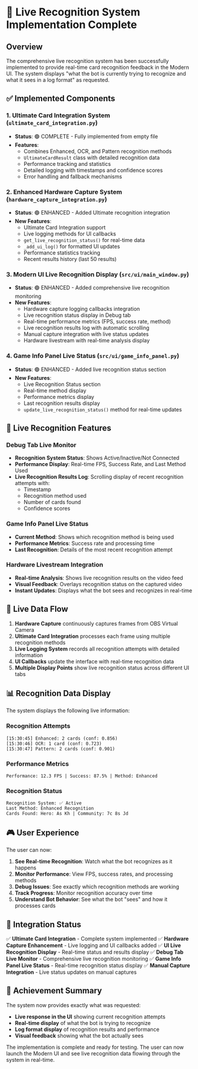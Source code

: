 # 🎯 Live Recognition System Implementation Complete

## Overview
The comprehensive live recognition system has been successfully implemented to provide real-time card recognition feedback in the Modern UI. The system displays "what the bot is currently trying to recognize and what it sees in a log format" as requested.

## ✅ Implemented Components

### 1. Ultimate Card Integration System (`ultimate_card_integration.py`)
- **Status**: 🟢 COMPLETE - Fully implemented from empty file
- **Features**:
  - Combines Enhanced, OCR, and Pattern recognition methods
  - `UltimateCardResult` class with detailed recognition data
  - Performance tracking and statistics
  - Detailed logging with timestamps and confidence scores
  - Error handling and fallback mechanisms

### 2. Enhanced Hardware Capture System (`hardware_capture_integration.py`)
- **Status**: 🟢 ENHANCED - Added Ultimate recognition integration
- **New Features**:
  - Ultimate Card Integration support
  - Live logging methods for UI callbacks
  - `get_live_recognition_status()` for real-time data
  - `_add_ui_log()` for formatted UI updates
  - Performance statistics tracking
  - Recent results history (last 50 results)

### 3. Modern UI Live Recognition Display (`src/ui/main_window.py`)
- **Status**: 🟢 ENHANCED - Added comprehensive live recognition monitoring
- **New Features**:
  - Hardware capture logging callbacks integration
  - Live recognition status display in Debug tab
  - Real-time performance metrics (FPS, success rate, method)
  - Live recognition results log with automatic scrolling
  - Manual capture integration with live status updates
  - Hardware livestream with real-time analysis display

### 4. Game Info Panel Live Status (`src/ui/game_info_panel.py`)
- **Status**: 🟢 ENHANCED - Added live recognition status section
- **New Features**:
  - Live Recognition Status section
  - Real-time method display
  - Performance metrics display
  - Last recognition results display
  - `update_live_recognition_status()` method for real-time updates

## 🎯 Live Recognition Features

### Debug Tab Live Monitor
- **Recognition System Status**: Shows Active/Inactive/Not Connected
- **Performance Display**: Real-time FPS, Success Rate, and Last Method Used
- **Live Recognition Results Log**: Scrolling display of recent recognition attempts with:
  - Timestamp
  - Recognition method used
  - Number of cards found
  - Confidence scores

### Game Info Panel Live Status
- **Current Method**: Shows which recognition method is being used
- **Performance Metrics**: Success rate and processing time
- **Last Recognition**: Details of the most recent recognition attempt

### Hardware Livestream Integration
- **Real-time Analysis**: Shows live recognition results on the video feed
- **Visual Feedback**: Overlays recognition status on the captured video
- **Instant Updates**: Displays what the bot sees and recognizes in real-time

## 🔄 Live Data Flow

1. **Hardware Capture** continuously captures frames from OBS Virtual Camera
2. **Ultimate Card Integration** processes each frame using multiple recognition methods
3. **Live Logging System** records all recognition attempts with detailed information
4. **UI Callbacks** update the interface with real-time recognition data
5. **Multiple Display Points** show live recognition status across different UI tabs

## 📊 Recognition Data Display

The system displays the following live information:

### Recognition Attempts
```
[15:30:45] Enhanced: 2 cards (conf: 0.856)
[15:30:46] OCR: 1 card (conf: 0.723)
[15:30:47] Pattern: 2 cards (conf: 0.901)
```

### Performance Metrics
```
Performance: 12.3 FPS | Success: 87.5% | Method: Enhanced
```

### Recognition Status
```
Recognition System: ✅ Active
Last Method: Enhanced Recognition
Cards Found: Hero: As Kh | Community: 7c 8s Jd
```

## 🎮 User Experience

The user can now:
1. **See Real-time Recognition**: Watch what the bot recognizes as it happens
2. **Monitor Performance**: View FPS, success rates, and processing methods
3. **Debug Issues**: See exactly which recognition methods are working
4. **Track Progress**: Monitor recognition accuracy over time
5. **Understand Bot Behavior**: See what the bot "sees" and how it processes cards

## 🚀 Integration Status

✅ **Ultimate Card Integration** - Complete system implemented
✅ **Hardware Capture Enhancement** - Live logging and UI callbacks added
✅ **UI Live Recognition Display** - Real-time status and results display
✅ **Debug Tab Live Monitor** - Comprehensive live recognition monitoring
✅ **Game Info Panel Live Status** - Real-time recognition status display
✅ **Manual Capture Integration** - Live status updates on manual captures

## 🎯 Achievement Summary

The system now provides exactly what was requested:
- **Live response in the UI** showing current recognition attempts
- **Real-time display** of what the bot is trying to recognize
- **Log format display** of recognition results and performance
- **Visual feedback** showing what the bot actually sees

The implementation is complete and ready for testing. The user can now launch the Modern UI and see live recognition data flowing through the system in real-time.
